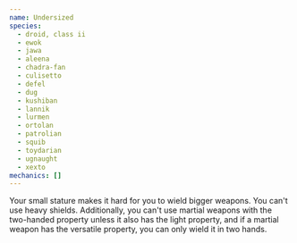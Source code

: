 ```yaml
---
name: Undersized
species:
  - droid, class ii
  - ewok
  - jawa
  - aleena
  - chadra-fan
  - culisetto
  - defel
  - dug
  - kushiban
  - lannik
  - lurmen
  - ortolan
  - patrolian
  - squib
  - toydarian
  - ugnaught
  - xexto
mechanics: []
---
```

Your small stature makes it hard for you to wield bigger weapons. You can't use heavy shields. Additionally, you can't use martial weapons with the two-handed property unless it also has the light property, and if a martial weapon has the versatile property, you can only wield it in two hands.
